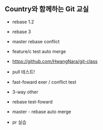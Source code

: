 ## Country와 함께하는 Git 교실
- rebase 1.2
- rebase 3

- master rebase conflict
- feature/c test auto merge

- https://github.com/HwangNara/git-class
- pull 테스트!



- fast-foward exer / conflict test
- 3-way other

- rebase test-foward

- master - rebase auto merge

- pr 실습
